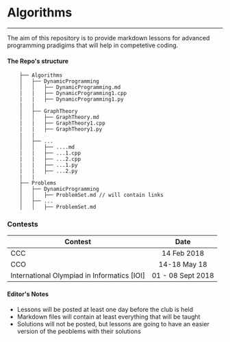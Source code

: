 # Algorithms
---
The aim of this repository is to provide markdown lessons for advanced programming pradigims that will help in competetive coding.


#### The Repo's structure

        ├── Algorithms
        │   ├── DynamicProgramming
        │   │   ├── DynamicProgramming.md
        |   |   ├── DynamicProgramming1.cpp
        |   |   ├── DynamicProgramming1.py
        |   |
        │   ├── GraphTheory
        │   │   ├── GraphTheory.md
        |   |   ├── GraphTheory1.cpp
        |   |   ├── GraphTheory1.py
        |   |
        │   ├── ...
        │   │   ├── ....md
        |   |   ├── ...1.cpp
        |   |   ├── ...2.cpp
        |   |   ├── ...1.py
        |   |   ├── ...2.py
        |   |
        ├── Problems
        │   ├── DynamicProgramming
        │   │   ├── ProblemSet.md // will contain links
        │   ├── ...
        │   │   ├── ProblemSet.md
### Contests
| Contest        | Date                                                       |
| ------------- |:-------------:                                              |
| CCC           | 14 Feb 2018                                                 |
| CCO           | 14-18 May 18                                                |
| International Olympiad in Informatics [IOI] | 01 - 08 Sept 2018             |

#### Editor's Notes
+ Lessons will be posted at least one day before the club is held
+ Markdown files will contain at least everything that will be taught
+ Solutions will not be posted, but lessons are going to have an easier version of the peoblems with their solutions